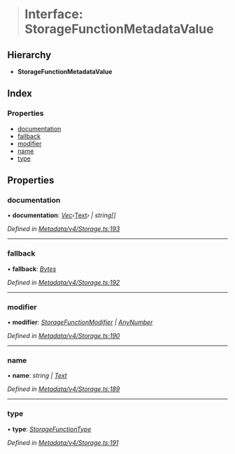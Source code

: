 > # Interface: StorageFunctionMetadataValue

## Hierarchy

* **StorageFunctionMetadataValue**

## Index

### Properties

* [documentation](_metadata_v4_storage_.storagefunctionmetadatavalue.md#documentation)
* [fallback](_metadata_v4_storage_.storagefunctionmetadatavalue.md#fallback)
* [modifier](_metadata_v4_storage_.storagefunctionmetadatavalue.md#modifier)
* [name](_metadata_v4_storage_.storagefunctionmetadatavalue.md#name)
* [type](_metadata_v4_storage_.storagefunctionmetadatavalue.md#type)

## Properties

###  documentation

• **documentation**: *[Vec](../classes/_codec_vec_.vec.md)‹*[Text](../classes/_primitive_text_.text.md)*› | string[]*

*Defined in [Metadata/v4/Storage.ts:193](https://github.com/polkadot-js/api/blob/09ee77d/packages/types/src/Metadata/v4/Storage.ts#L193)*

___

###  fallback

• **fallback**: *[Bytes](../classes/_primitive_bytes_.bytes.md)*

*Defined in [Metadata/v4/Storage.ts:192](https://github.com/polkadot-js/api/blob/09ee77d/packages/types/src/Metadata/v4/Storage.ts#L192)*

___

###  modifier

• **modifier**: *[StorageFunctionModifier](../classes/_metadata_v0_storage_.storagefunctionmodifier.md) | [AnyNumber](../modules/_types_.md#anynumber)*

*Defined in [Metadata/v4/Storage.ts:190](https://github.com/polkadot-js/api/blob/09ee77d/packages/types/src/Metadata/v4/Storage.ts#L190)*

___

###  name

• **name**: *string | [Text](../classes/_primitive_text_.text.md)*

*Defined in [Metadata/v4/Storage.ts:189](https://github.com/polkadot-js/api/blob/09ee77d/packages/types/src/Metadata/v4/Storage.ts#L189)*

___

###  type

• **type**: *[StorageFunctionType](../classes/_metadata_v4_storage_.storagefunctiontype.md)*

*Defined in [Metadata/v4/Storage.ts:191](https://github.com/polkadot-js/api/blob/09ee77d/packages/types/src/Metadata/v4/Storage.ts#L191)*